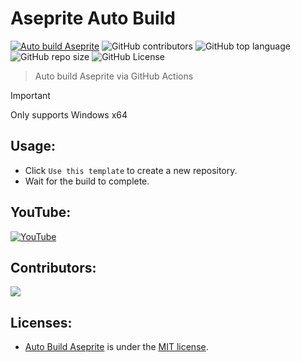 # Aseprite Auto Build

[![Auto build Aseprite](https://github.com/hardingadonis/aseprite-auto-build/actions/workflows/auto-build.yml/badge.svg)](https://github.com/hardingadonis/aseprite-auto-build/actions/workflows/auto-build.yml)
![GitHub contributors](https://img.shields.io/github/contributors/hardingadonis/aseprite-auto-build)
![GitHub top language](https://img.shields.io/github/languages/top/hardingadonis/aseprite-auto-build)
![GitHub repo size](https://img.shields.io/github/repo-size/hardingadonis/aseprite-auto-build)
![GitHub License](https://img.shields.io/github/license/hardingadonis/aseprite-auto-build)

> Auto build Aseprite via GitHub Actions

> [!IMPORTANT]  
> Only supports Windows x64

## Usage:

- Click `Use this template` to create a new repository.
- Wait for the build to complete.

## YouTube:

[![YouTube](https://img.youtube.com/vi/Qx4GaWHLt40/0.jpg)](https://www.youtube.com/watch?v=Qx4GaWHLt40)

## Contributors:

<a href="https://github.com/hardingadonis/aseprite-auto-build/graphs/contributors">
    <img src="https://contrib.rocks/image?repo=hardingadonis/aseprite-auto-build" />
</a>

## Licenses:

- [Auto Build Aseprite](https://github.com/hardingadonis/aseprite-auto-build) is under the [MIT license](https://github.com/hardingadonis/aseprite-auto-build/blob/main/LICENSE).
